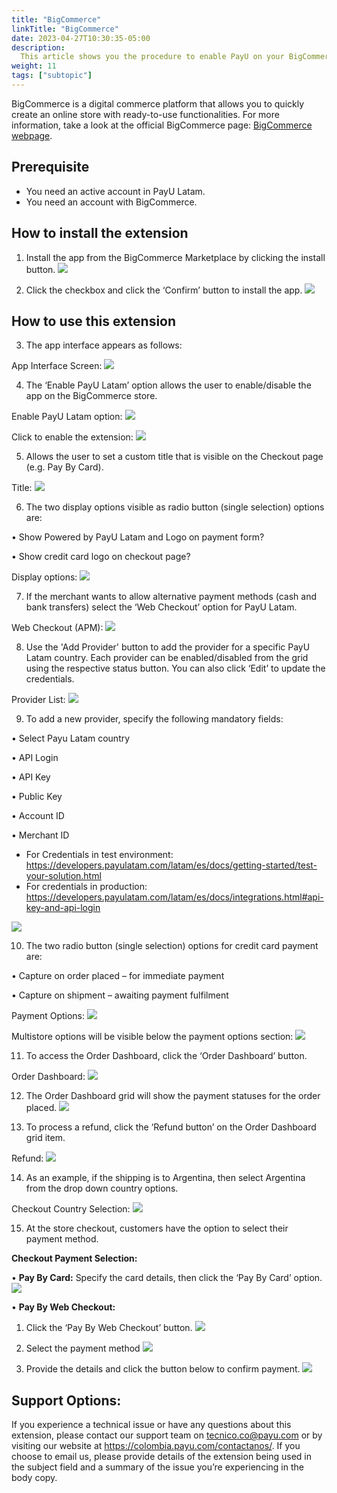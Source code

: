 ```yaml
---
title: "BigCommerce"
linkTitle: "BigCommerce"
date: 2023-04-27T10:30:35-05:00
description:
  This article shows you the procedure to enable PayU on your BigCommerce website. 
weight: 11
tags: ["subtopic"]
---
```


BigCommerce is a digital commerce platform that allows you to quickly create an online store with ready-to-use functionalities. For more information, take a look at the official BigCommerce page: [BigCommerce webpage](https://www.bigcommerce.com/press/).

## Prerequisite
* You need an active account in PayU Latam.
* You need an account with BigCommerce.

## How to install the extension
1. Install the app from the BigCommerce Marketplace by clicking the install button.
![](/assets/BigCommerce/Imagen1.png)





2.	Click the checkbox and click the ‘Confirm’ button to install the app.
![](/assets/BigCommerce/Imagen2.png)



## How to use this extension
3.	The app interface appears as follows:

App Interface Screen:
![](/assets/BigCommerce/Imagen3.png)





4. The ‘Enable PayU Latam’ option allows the user to enable/disable the app on the BigCommerce store.

Enable PayU Latam option:
![](/assets/BigCommerce/Imagen4.png)




Click to enable the extension:
![](/assets/BigCommerce/Imagen4B.png)





5. Allows the user to set a custom title that is visible on the Checkout page (e.g. Pay By Card).

Title:
![](/assets/BigCommerce/Imagen5.png)





6. The two display options visible as radio button (single selection) options are:

•	Show Powered by PayU Latam and Logo on payment form?

•	Show credit card logo on checkout page?

Display options:
![](/assets/BigCommerce/Imagen6.png)





7. If the merchant wants to allow alternative payment methods (cash and bank transfers) select the ‘Web Checkout’ option for PayU Latam.

Web Checkout (APM):
![](/assets/BigCommerce/Imagen7.png)





8. Use the 'Add Provider' button to add the provider for a specific PayU Latam country. Each provider can be enabled/disabled from the grid using the respective status button. You can also click ‘Edit’ to update the credentials.

Provider List:
![](/assets/BigCommerce/Imagen8.png)





9. To add a new provider, specify the following mandatory fields:

•	Select Payu Latam country

•	API Login

•	API Key

•	Public Key

•	Account ID

•	Merchant ID

- For Credentials in test environment: 
https://developers.payulatam.com/latam/es/docs/getting-started/test-your-solution.html
- For credentials in production: 
https://developers.payulatam.com/latam/es/docs/integrations.html#api-key-and-api-login

![](/assets/BigCommerce/Imagen9.png)





10. The two radio button (single selection) options for credit card payment are:

•	Capture on order placed – for immediate payment 

•	Capture on shipment – awaiting payment fulfilment

Payment Options:
![](/assets/BigCommerce/Imagen10.png)

Multistore options will be visible below the payment options section:
![](/assets/BigCommerce/Imagen10B.png)





11. To access the Order Dashboard, click the ‘Order Dashboard’ button.

Order Dashboard:
![](/assets/BigCommerce/Imagen11.png)





12. The Order Dashboard grid will show the payment statuses for the order placed.
![](/assets/BigCommerce/Imagen12.png)





13. To process a refund, click the ‘Refund button’ on the Order Dashboard grid item.

Refund:
![](/assets/BigCommerce/Imagen13.png)





14. As an example, if the shipping is to Argentina, then select Argentina from the drop down country options.

Checkout Country Selection:
![](/assets/BigCommerce/Imagen14.png)





15. At the store checkout, customers have the option to select their payment method.

**Checkout Payment Selection:**



•	**Pay By Card:** Specify the card details, then click the ‘Pay By Card’ option.
![](/assets/BigCommerce/Imagen15.png)




•	**Pay By Web Checkout:** 

1. Click the ‘Pay By Web Checkout’ button.
![](/assets/BigCommerce/Imagen16.png)



2. Select the payment method 
![](/assets/BigCommerce/Imagen17.png)



3. Provide the details and click the button below to confirm payment.
![](/assets/BigCommerce/Imagen18.png)





## Support Options:
If you experience a technical issue or have any questions about this extension, please contact our support team on tecnico.co@payu.com or by visiting our website at https://colombia.payu.com/contactanos/. If you choose to email us, please provide details of the extension being used in the subject field and a summary of the issue you’re experiencing in the body copy.








